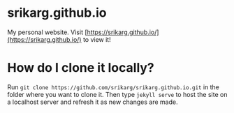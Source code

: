 srikarg.github.io
=================

My personal website. Visit [https://srikarg.github.io/](https://srikarg.github.io/) to view it!

# How do I clone it locally?

Run `git clone https://github.com/srikarg/srikarg.github.io.git` in the folder where you want to clone it. Then type `jekyll serve` to host the site on a localhost server and refresh it as new changes are made.

